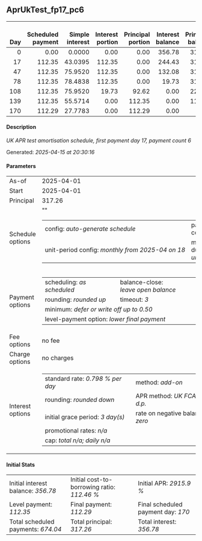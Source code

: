 <h2>AprUkTest_fp17_pc6</h2>
<table>
    <thead style="vertical-align: bottom;">
        <th style="text-align: right;">Day</th>
        <th style="text-align: right;">Scheduled payment</th>
        <th style="text-align: right;">Simple interest</th>
        <th style="text-align: right;">Interest portion</th>
        <th style="text-align: right;">Principal portion</th>
        <th style="text-align: right;">Interest balance</th>
        <th style="text-align: right;">Principal balance</th>
        <th style="text-align: right;">Total simple interest</th>
        <th style="text-align: right;">Total interest</th>
        <th style="text-align: right;">Total principal</th>
    </thead>
    <tr style="text-align: right;">
        <td class="ci00">0</td>
        <td class="ci01" style="white-space: nowrap;">0.00</td>
        <td class="ci02">0.0000</td>
        <td class="ci03">0.00</td>
        <td class="ci04">0.00</td>
        <td class="ci05">356.78</td>
        <td class="ci06">317.26</td>
        <td class="ci07">0.0000</td>
        <td class="ci08">0.00</td>
        <td class="ci09">0.00</td>
    </tr>
    <tr style="text-align: right;">
        <td class="ci00">17</td>
        <td class="ci01" style="white-space: nowrap;">112.35</td>
        <td class="ci02">43.0395</td>
        <td class="ci03">112.35</td>
        <td class="ci04">0.00</td>
        <td class="ci05">244.43</td>
        <td class="ci06">317.26</td>
        <td class="ci07">43.0395</td>
        <td class="ci08">112.35</td>
        <td class="ci09">0.00</td>
    </tr>
    <tr style="text-align: right;">
        <td class="ci00">47</td>
        <td class="ci01" style="white-space: nowrap;">112.35</td>
        <td class="ci02">75.9520</td>
        <td class="ci03">112.35</td>
        <td class="ci04">0.00</td>
        <td class="ci05">132.08</td>
        <td class="ci06">317.26</td>
        <td class="ci07">118.9915</td>
        <td class="ci08">224.70</td>
        <td class="ci09">0.00</td>
    </tr>
    <tr style="text-align: right;">
        <td class="ci00">78</td>
        <td class="ci01" style="white-space: nowrap;">112.35</td>
        <td class="ci02">78.4838</td>
        <td class="ci03">112.35</td>
        <td class="ci04">0.00</td>
        <td class="ci05">19.73</td>
        <td class="ci06">317.26</td>
        <td class="ci07">197.4753</td>
        <td class="ci08">337.05</td>
        <td class="ci09">0.00</td>
    </tr>
    <tr style="text-align: right;">
        <td class="ci00">108</td>
        <td class="ci01" style="white-space: nowrap;">112.35</td>
        <td class="ci02">75.9520</td>
        <td class="ci03">19.73</td>
        <td class="ci04">92.62</td>
        <td class="ci05">0.00</td>
        <td class="ci06">224.64</td>
        <td class="ci07">273.4274</td>
        <td class="ci08">356.78</td>
        <td class="ci09">92.62</td>
    </tr>
    <tr style="text-align: right;">
        <td class="ci00">139</td>
        <td class="ci01" style="white-space: nowrap;">112.35</td>
        <td class="ci02">55.5714</td>
        <td class="ci03">0.00</td>
        <td class="ci04">112.35</td>
        <td class="ci05">0.00</td>
        <td class="ci06">112.29</td>
        <td class="ci07">328.9988</td>
        <td class="ci08">356.78</td>
        <td class="ci09">204.97</td>
    </tr>
    <tr style="text-align: right;">
        <td class="ci00">170</td>
        <td class="ci01" style="white-space: nowrap;">112.29</td>
        <td class="ci02">27.7783</td>
        <td class="ci03">0.00</td>
        <td class="ci04">112.29</td>
        <td class="ci05">0.00</td>
        <td class="ci06">0.00</td>
        <td class="ci07">356.7771</td>
        <td class="ci08">356.78</td>
        <td class="ci09">317.26</td>
    </tr>
</table>
<h4>Description</h4>
<p><i>UK APR test amortisation schedule, first payment day 17, payment count 6</i></p>
<p>Generated: <i>2025-04-15 at 20:30:16</i></p>
<h4>Parameters</h4>
<table>
    <tr>
        <td>As-of</td>
        <td>2025-04-01</td>
    </tr>
    <tr>
        <td>Start</td>
        <td>2025-04-01</td>
    </tr>
    <tr>
        <td>Principal</td>
        <td>317.26</td>
    </tr>
    <tr>
        <td>Schedule options</td>
        <td>
            <table>
                <tr>
                    <td>config: <i>auto-generate schedule</i></td>
                    <td>payment count: <i>6</i></td>
                </tr>
                <tr>
                    <td style="white-space: nowrap;">unit-period config: <i>monthly from 2025-04 on 18</i></td>""
                    <td>max duration: <i>unlimited</i></td>
                </tr>
            </table>
        </td>
    </tr>
    <tr>
        <td>Payment options</td>
        <td>
            <table>
                <tr>
                    <td>scheduling: <i>as scheduled</i></td>
                    <td>balance-close: <i>leave&nbsp;open&nbsp;balance</i></td>
                </tr>
                <tr>
                    <td>rounding: <i>rounded up</i></td>
                    <td>timeout: <i>3</i></td>
                </tr>
                <tr>
                    <td colspan='2'>minimum: <i>defer&nbsp;or&nbsp;write&nbsp;off&nbsp;up&nbsp;to&nbsp;0.50</i></td>
                </tr>
                <tr>
                    <td colspan='2'>level-payment option: <i>lower&nbsp;final&nbsp;payment</i></td>
                </tr>
            </table>
        </td>
    </tr>
    <tr>
        <td>Fee options</td>
        <td>no fee
        </td>
    </tr>
    <tr>
        <td>Charge options</td>
        <td>no charges
        </td>
    </tr>
    <tr>
        <td>Interest options</td>
        <td>
            <table>
                <tr>
                    <td>standard rate: <i>0.798 % per day</i></td>
                    <td>method: <i>add-on</i></td>
                </tr>
                <tr>
                    <td>rounding: <i>rounded down</i></td>
                    <td>APR method: <i>UK FCA to 1 d.p.</i></td>
                </tr>
                <tr>
                    <td>initial grace period: <i>3 day(s)</i></td>
                    <td>rate on negative balance: <i>zero</i></td>
                </tr>
                <tr>
                    <td colspan="2">promotional rates: <i><i>n/a</i></i></td>
                </tr>
                <tr>
                    <td colspan="2">cap: <i>total <i>n/a</i>; daily <i>n/a</i></td>
                </tr>
            </table>
        </td>
    </tr>
</table>
<h4>Initial Stats</h4>
<table>
    <tr>
        <td>Initial interest balance: <i>356.78</i></td>
        <td>Initial cost-to-borrowing ratio: <i>112.46 %</i></td>
        <td>Initial APR: <i>2915.9 %</i></td>
    </tr>
    <tr>
        <td>Level payment: <i>112.35</i></td>
        <td>Final payment: <i>112.29</i></td>
        <td>Final scheduled payment day: <i>170</i></td>
    </tr>
    <tr>
        <td>Total scheduled payments: <i>674.04</i></td>
        <td>Total principal: <i>317.26</i></td>
        <td>Total interest: <i>356.78</i></td>
    </tr>
</table>

